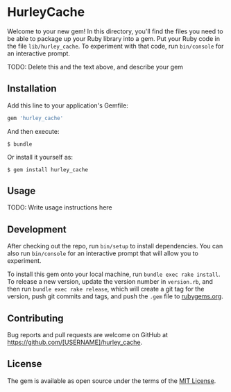 # HurleyCache

Welcome to your new gem! In this directory, you'll find the files you need to be able to package up your Ruby library into a gem. Put your Ruby code in the file `lib/hurley_cache`. To experiment with that code, run `bin/console` for an interactive prompt.

TODO: Delete this and the text above, and describe your gem

## Installation

Add this line to your application's Gemfile:

```ruby
gem 'hurley_cache'
```

And then execute:

    $ bundle

Or install it yourself as:

    $ gem install hurley_cache

## Usage

TODO: Write usage instructions here

## Development

After checking out the repo, run `bin/setup` to install dependencies. You can also run `bin/console` for an interactive prompt that will allow you to experiment.

To install this gem onto your local machine, run `bundle exec rake install`. To release a new version, update the version number in `version.rb`, and then run `bundle exec rake release`, which will create a git tag for the version, push git commits and tags, and push the `.gem` file to [rubygems.org](https://rubygems.org).

## Contributing

Bug reports and pull requests are welcome on GitHub at https://github.com/[USERNAME]/hurley_cache.

## License

The gem is available as open source under the terms of the [MIT License](http://opensource.org/licenses/MIT).
